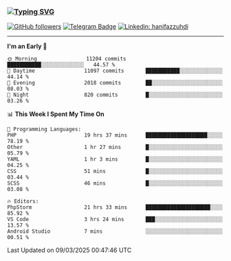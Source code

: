 ### [![Typing SVG](https://readme-typing-svg.herokuapp.com?font=lato&size=22&lines=Hi+There+👋)](https://git.io/typing-svg) 

[![GitHub followers](https://img.shields.io/github/followers/hanifazzuhdi?label=Follow&style=social)](https://github.com/hanifazzuhdi/?tab=follow) 
[![Telegram Badge](https://img.shields.io/badge/-hanif0198-blue?style=social&logo=telegram&link=https://www.t.me/hanif0198/)](https://www.t.me/hanif0198/) 
[![Linkedin: hanifazzuhdi](https://img.shields.io/badge/-hanifazzuhdi-blue?style=flat-square&logo=Linkedin&logoColor=white&link=https://www.linkedin.com/in/hanif-az-zuhdi-69688019b/)](https://www.linkedin.com/in/hanif-az-zuhdi-69688019b/) 

<hr/>

<!--START_SECTION:waka-->
**I'm an Early 🐤** 

```text
🌞 Morning                11204 commits       ███████████░░░░░░░░░░░░░░   44.57 % 
🌆 Daytime                11097 commits       ███████████░░░░░░░░░░░░░░   44.14 % 
🌃 Evening                2018 commits        ██░░░░░░░░░░░░░░░░░░░░░░░   08.03 % 
🌙 Night                  820 commits         █░░░░░░░░░░░░░░░░░░░░░░░░   03.26 % 
```


📊 **This Week I Spent My Time On** 

```text
💬 Programming Languages: 
PHP                      19 hrs 37 mins      ████████████████████░░░░░   78.19 % 
Other                    1 hr 27 mins        █░░░░░░░░░░░░░░░░░░░░░░░░   05.79 % 
YAML                     1 hr 3 mins         █░░░░░░░░░░░░░░░░░░░░░░░░   04.25 % 
CSS                      51 mins             █░░░░░░░░░░░░░░░░░░░░░░░░   03.44 % 
SCSS                     46 mins             █░░░░░░░░░░░░░░░░░░░░░░░░   03.08 % 

🔥 Editors: 
PhpStorm                 21 hrs 33 mins      █████████████████████░░░░   85.92 % 
VS Code                  3 hrs 24 mins       ███░░░░░░░░░░░░░░░░░░░░░░   13.57 % 
Android Studio           7 mins              ░░░░░░░░░░░░░░░░░░░░░░░░░   00.51 % 
```


 Last Updated on 09/03/2025 00:47:46 UTC
<!--END_SECTION:waka-->
